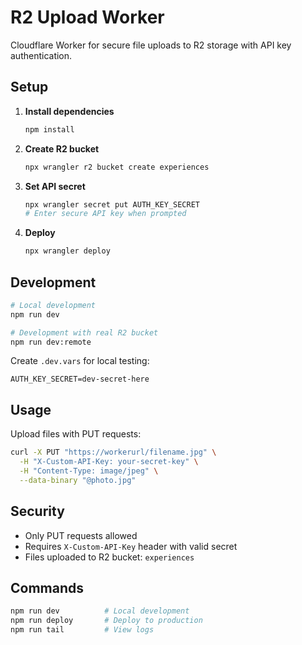 # R2 Upload Worker

Cloudflare Worker for secure file uploads to R2 storage with API key authentication.

## Setup

1. **Install dependencies**
   ```bash
   npm install
   ```

2. **Create R2 bucket**
   ```bash
   npx wrangler r2 bucket create experiences
   ```

3. **Set API secret**
   ```bash
   npx wrangler secret put AUTH_KEY_SECRET
   # Enter secure API key when prompted
   ```

4. **Deploy**
   ```bash
   npx wrangler deploy
   ```

## Development

```bash
# Local development
npm run dev

# Development with real R2 bucket
npm run dev:remote
```

Create `.dev.vars` for local testing:
```
AUTH_KEY_SECRET=dev-secret-here
```

## Usage

Upload files with PUT requests:

```bash
curl -X PUT "https://workerurl/filename.jpg" \
  -H "X-Custom-API-Key: your-secret-key" \
  -H "Content-Type: image/jpeg" \
  --data-binary "@photo.jpg"
```

## Security

- Only PUT requests allowed
- Requires `X-Custom-API-Key` header with valid secret
- Files uploaded to R2 bucket: `experiences`

## Commands

```bash
npm run dev          # Local development
npm run deploy       # Deploy to production
npm run tail         # View logs
```